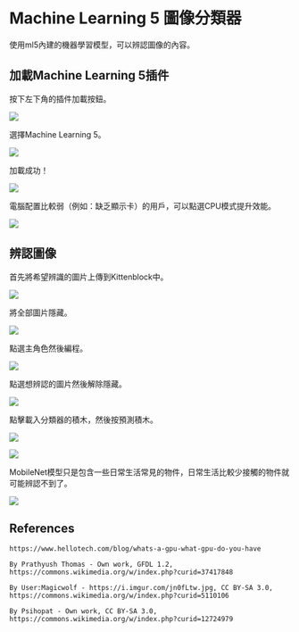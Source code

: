 # Machine Learning 5 圖像分類器

使用ml5內建的機器學習模型，可以辨認圖像的內容。

## 加載Machine Learning 5插件

按下左下角的插件加載按鈕。

![](../images/add.png)

選擇Machine Learning 5。

![](../images/ml5.png)

加載成功！

![](../images/ml6.png)

電腦配置比較弱（例如：缺乏顯示卡）的用戶，可以點選CPU模式提升效能。

![](../images/ml14.png)

## 辨認圖像

首先將希望辨識的圖片上傳到Kittenblock中。

![](../images/ml7.png)

將全部圖片隱藏。

![](../images/ml8.png)

點選主角色然後編程。

![](../images/ml9.png)

點選想辨認的圖片然後解除隱藏。

![](../images/ml10.png)

點擊載入分類器的積木，然後按預測積木。

![](../images/ml11.png)

![](../images/ml12.png)

MobileNet模型只是包含一些日常生活常見的物件，日常生活比較少接觸的物件就可能辨認不到了。

![](../images/ml13.png)

## References

    https://www.hellotech.com/blog/whats-a-gpu-what-gpu-do-you-have
    
    By Prathyush Thomas - Own work, GFDL 1.2, https://commons.wikimedia.org/w/index.php?curid=37417848
    
    By User:Magicwolf - https://i.imgur.com/jn0fLtw.jpg, CC BY-SA 3.0, https://commons.wikimedia.org/w/index.php?curid=5110106

    By Psihopat - Own work, CC BY-SA 3.0, https://commons.wikimedia.org/w/index.php?curid=12724979